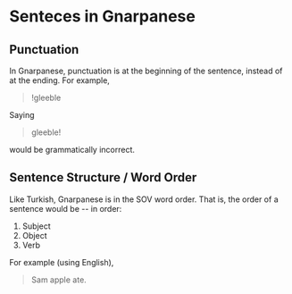 # Senteces in Gnarpanese

## Punctuation
In Gnarpanese, punctuation is at the beginning of the sentence, instead of at
the ending. For example,
> !gleeble

Saying
> gleeble!

would be grammatically incorrect.

## Sentence Structure / Word Order
Like Turkish, Gnarpanese is in the SOV word order. That is, the order of a sentence
would be -- in order:
1. Subject
2. Object
3. Verb

For example (using English),
<!-- TODO: switch to gnarpanese for this example -->
> Sam apple ate.
